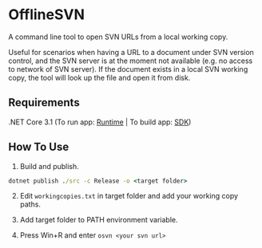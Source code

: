# OfflineSVN

A command line tool to open SVN URLs from a local working copy.

Useful for scenarios when having a URL to a document under SVN version control, and the SVN server is at the moment not available (e.g. no access to network of SVN server).
If the document exists in a local SVN working copy, the tool will look up the file and open it from disk.

## Requirements

.NET Core 3.1 (To run app: [Runtime](https://dotnet.microsoft.com/download/dotnet/3.1/runtime) | To build app: [SDK](https://dotnet.microsoft.com/download/dotnet/3.1))

## How To Use

1. Build and publish.

```bat
dotnet publish ./src -c Release -o <target folder>
```

2. Edit `workingcopies.txt` in target folder and add your working copy paths.

3. Add target folder to PATH environment variable.

3. Press Win+R and enter `osvn <your svn url>`
